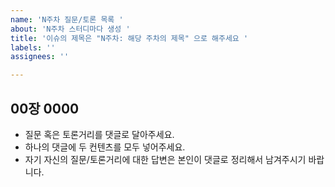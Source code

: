 ```yaml
---
name: 'N주차 질문/토론 목록 '
about: 'N주차 스터디마다 생성 '
title: '이슈의 제목은 "N주차: 해당 주차의 제목" 으로 해주세요 '
labels: ''
assignees: ''

---
```


## 00장 0000
- 질문 혹은 토론거리를 댓글로 달아주세요.
- 하나의 댓글에 두 컨텐츠를 모두 넣어주세요.
- 자기 자신의 질문/토론거리에 대한 답변은 본인이 댓글로 정리해서 남겨주시기 바랍니다.
